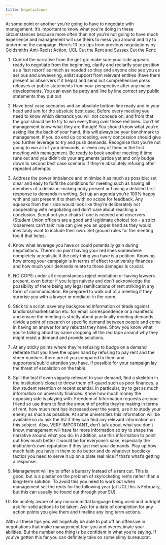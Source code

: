 ```yaml
---
title: Negotiations
---
```


At some point or another you’re going to have to negotiate with management. It’s important to know what you’re doing in these circumstances because more often than not you’re not going to have much experience and management will use theirs to mess you around and try to undermine the campaign. Here’s 10 top tips from previous negotiations by Goldsmiths Anti-Racist Action, UCL Cut the Rent and Sussex Cut the Rent:

1. Control the narrative from the get-go: make sure your side appears ready to negotiate from the beginning, clarify and reclarify your position as a ‘last resort’ as much as needed so they and anyone else see you as serious and unwavering, enlist support from relevant entities (have them present as observers if it helps) and send out comprehensive press releases or public statements from your perspective after any major developments. You can even be petty and line by line correct any public statements they put out

2. Have best case scenarios and an absolute bottom line ready and in your head and aim for the absolute best case. Before every meeting you need to know which demands you will not concede on, and from that the goal should be to try to win everything over those red lines. Don’t let management know what they are though! You should know what you’re asking like the back of your hand, this will always be your benchmark to management. If you do end up conceding, every concession should give you further leverage to try and push demands. Recognise that you’re not going to win all of your demands, or even any of them in the first meeting with management. Be ready to book another meeting if time runs out and you didn’t do your arguments justice yet and only budge down to second best case scenario if they’re absolutely refusing after repeated attempts.

3. Address the power imbalance and minimise it as much as possible: set clear and easy to fulfil the conditions for meeting such as having all members of a decision-making body present or having a detailed first response to demands in writing. Set up an agenda you’re 100% happy with and just present it to them with no scope for feedback. Any squeaks from their side would look like they’re deliberately not cooperating with negotiating and don’t care about reaching a conclusion. Scout out your chairs if one is needed and observers (Student Union officers are a good and legitimate choice) too - a strict ‘observers can’t talk’ rule can give you an upper hand as they would inevitably want to include their own. Set ground rules for the meeting too if that helps.

4. Know what leverage you have or could potentially gain during negotiations. There’s no point having your red lines somewhere completely unrealistic if the only thing you have is a petition. Knowing how strong your campaign is in terms of effect to university finances and how much your demands relate to those damages is crucial.

5. NO COPS: under all circumstances reject mediation or having lawyers present, even better if you feign naivety and don’t acknowledge the possibility of there being any legal ramifications of rent striking in any form of communication. Be prepared to walk out of a meeting if they surprise you with a lawyer or mediator in the room.

6. Stick to a script: save any background information or tirade against landlords/marketisation etc. for email correspondence or a manifesto and ensure the meeting is strictly about practically meeting demands, divide a point of research or specific demand between people and come in having an answer for any rebuttal they have. Show you know what you’re talking about by name dropping all the red tape around why they might resist a demand and provide solutions.

7. At any sticky points where they’re refusing to budge on a demand reiterate that you have the upper hand by refusing to pay rent and the sheer numbers there are of you compared to them and supporters/public attention you have. If possible for your campaign lay the threat of escalation on the table.

8. Spill the tea! if even vaguely relevant to your demand, find a skeleton in the institution’s closet to throw them off-guard such as poor finances, a low student retention or recent scandal. In particular, try to get as much information on university finances. Know how much money the opposing side is playing with. Freedom of Information requests are your friend so use them to find the amount of profits they’re making in terms of rent, how much rent has increased over the years, use it to study your enemy as much as possible. At some universities this information will be available so do ask the SU if they can find any relevant information on this subject. Also, VERY IMPORTANT, don’t talk about what you don’t know, management will have far more information so try to shape the narrative around what you do. In addition, use this information to point out how much better it would be for everyone’s sake, especially the institution’s own reputation if they just met your demands. Play up how much faith you have in them to do better and do whatever bootlicky tactics you need to serve it up on a plate real nice if that’s what’s getting a response.

9. Management will try to offer a bursary instead of a rent cut. This is good, but is a plaster on the problem of skyrocketing rents rather than a long-term solution. To avoid this you need to work out when management set the rents for the following year (at UCL this is February, but this can usually be found out through your SU).

10. Be acutely aware of any noncommittal language being used and outright ask for solid actions to be taken. Ask for a date of completion for any action points you give them and timeline any long term actions.

With all these tips you will hopefully be able to put off an offensive in negotiations that make management fear you and overestimate your abilities. But the number one thing is be confident in what you’re saying. If you’ve gotten this far you can definitely take on some slimy bureaucrat.
